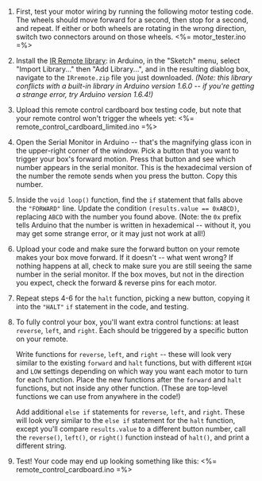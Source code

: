 1.  First, test your motor wiring by running the following motor testing code. The wheels should move forward for a second, then stop for a second, and repeat. If either or both wheels are rotating in the wrong direction, switch two connectors around on those wheels.
    <%= motor_tester.ino =%>
    
2.  Install the [IR Remote library](http://workshopweekend.net/img/arduino-projects/IRremote.zip): in Arduino, in the "Sketch" menu, select "Import Library..." then "Add Library...", and in the resulting diablog box, navigate to the `IRremote.zip` file you just downloaded. *(Note: this library conflicts with a built-in library in Arduino version 1.6.0 -- if you're getting a strange error, try Arduino version 1.6.4!)*

3.  Upload this remote control cardboard box testing code, but note that your remote control won't trigger the wheels yet:
    <%= remote_control_cardboard_limited.ino =%>

4.  Open the Serial Monitor in Arduino -- that's the magnifying glass icon in the upper-right corner of the window. Pick a button that you want to trigger your box's forward motion. Press that button and see which number appears in the serial monitor. This is the hexadecimal version of the number the remote sends when you press the button. Copy this number.

5.  Inside the `void loop()` function, find the `if` statement that falls above the `"FORWARD"` line. Update the condition `(results.value == 0xABCD)`, replacing `ABCD` with the number you found above. (Note: the `0x` prefix tells Arduino that the number is written in hexademical -- without it, you may get some strange error, or it may just not work at all!)
    
6.  Upload your code and make sure the forward button on your remote makes your box move forward. If it doesn't -- what went wrong? If nothing happens at all, check to make sure you are still seeing the same number in the serial monitor. If the box moves, but not in the direction you expect, check the forward & reverse pins for each motor.

7.  Repeat steps 4-6 for the `halt` function, picking a new button, copying it into the `"HALT"` `if` statement in the code, and testing.

8.  To fully control your box, you'll want extra control functions: at least `reverse`, `left`, and `right`. Each should be triggered by a specific button on your remote.

    Write functions for `reverse`, `left`, and `right` -- these will look very similar to the existing `forward` and `halt` functions, but with different `HIGH` and `LOW` settings depending on which way you want each motor to turn for each function. Place the new functions after the `forward` and `halt` functions, but not inside any other function. (These are top-level functions we can use from anywhere in the code!)

    Add additional `else if` statements for `reverse`, `left`, and `right`. These will look very similar to the `else if` statement for the `halt` function, except you'll compare `results.value` to a different button number, call the `reverse()`, `left()`, or `right()` function instead of `halt()`, and print a different string.

9.  Test! Your code may end up looking something like this:
    <%= remote_control_cardboard.ino =%>
